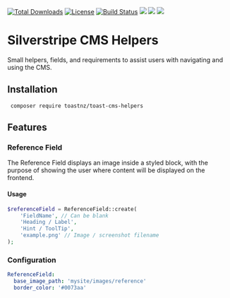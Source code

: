 [![Total Downloads](https://poser.pugx.org/toastnz/toast-cms-helpers/downloads)](https://packagist.org/packages/toastnz/toast-cms-helpers)
[![License](https://poser.pugx.org/toastnz/toast-cms-helpers/license)](https://packagist.org/packages/toastnz/toast-cms-helpers)
[![Build Status](https://travis-ci.org/toastnz/toast-cms-helpers.svg?branch=master)](https://travis-ci.org/toastnz/toast-cms-helpers)
<img src="https://img.shields.io/badge/made_with-%20%20%20%E2%98%95-green.svg">
<img src="https://img.shields.io/badge/made_by-%F0%9F%92%A9%F0%9F%92%A9-dddddd.svg">
<img src="https://img.shields.io/badge/made_for-%F0%9F%92%B5-e6acca.svg">

# Silverstripe CMS Helpers

Small helpers, fields, and requirements to assist users with navigating and using the CMS.

## Installation

```
 composer require toastnz/toast-cms-helpers
```

## Features

### Reference Field

The Reference Field displays an image inside a styled block, with the purpose of showing the user where content will be displayed on the frontend.

#### Usage

```PHP
$referenceField = ReferenceField::create(
    'FieldName', // Can be blank
    'Heading / Label',
    'Hint / ToolTip',
    'example.png' // Image / screenshot filename
);
```

### Configuration

```YAML
ReferenceField:
  base_image_path: 'mysite/images/reference'
  border_color: '#0073aa'
```
